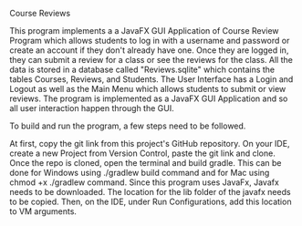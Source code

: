 Course Reviews

This program implements a  a JavaFX GUI Application of Course Review Program which allows students to log in with a username and password or create an account if they don't already have one. Once they are logged in, they can submit a review for a class or see the reviews for the class. All the data is stored in a database called "Reviews.sqlite" which contains the tables Courses, Reviews, and Students. The User Interface has a Login and Logout as well as the Main Menu which allows students to submit or view reviews. The program is implemented as a JavaFX GUI Application and so all user interaction happen through the GUI.

To build and run the program, a few steps need to be followed. 

At first, copy the git link from this project's GitHub repository. 
On your IDE, create a new Project from Version Control, paste the git link and clone.
Once the repo is cloned, open the terminal and build gradle. 
This can be done for Windows using ./gradlew build command and for Mac using chmod +x ./gradlew
 command.
 Since this program uses JavaFx, Javafx needs to be downloaded. The location for the lib folder of the javafx needs to be copied. Then, on the IDE, under Run Configurations, add this location to VM arguments.
 
 


